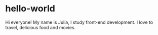 # hello-world
Hi everyone!
My name is Julia,
I study front-end development. 
I love to travel, 
delicious food 
and
movies.
